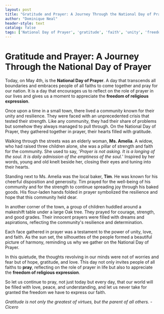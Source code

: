 ```yaml
---
layout: post
title: "Gratitude and Prayer: A Journey Through the National Day of Prayer"
author: "Dominique Neal"
header-style: text
catalog: false
tags: ['National Day of Prayer', 'gratitude', 'faith', 'unity', 'freedom', 'prayer', 'community', 'hope', 'resilience', 'virtue']
---
```


# Gratitude and Prayer: A Journey Through the National Day of Prayer  

Today, on May 4th, is the **National Day of Prayer**. A day that transcends all boundaries and embraces people of all faiths to come together and pray for our nation.  It is a day that encourages us to reflect on the role of prayer in our lives and gives us a moment to appreciate the **freedom of religious expression**.  

Once upon a time in a small town, there lived a community known for their unity and resilience. They were faced with an unprecedented crisis that tested their strength. Like any community, they had their share of problems but somehow they always managed to pull through. On the National Day of Prayer, they gathered together in prayer, their hearts filled with gratitude.  

Walking through the streets was an elderly woman, **Ms. Amelia**. A widow, who had raised three children alone, she was a pillar of strength and faith for the community. She used to say, '*Prayer is not asking. It is a longing of the soul. It is daily admission of the emptiness of the soul.*' Inspired by her words, young and old knelt beside her, closing their eyes and tuning into their hearts.  

Standing next to Ms. Amelia was the local baker, **Tim**. He was known for his cheerful disposition and generosity. Tim prayed for the well-being of his community and for the strength to continue spreading joy through his baked goods. His flour-laden hands folded in prayer symbolized the resilience and hope that this community held dear.  

In another corner of the town, a group of children huddled around a makeshift table under a large Oak tree. They prayed for courage, strength, and good grades. Their innocent prayers were filled with dreams and aspirations, reflecting the community's resilience and determination.  

Each face gathered in prayer was a testament to the power of unity, love, and faith. As the sun set, the silhouettes of the people formed a beautiful picture of harmony, reminding us why we gather on the National Day of Prayer.  

In this quietude, the thoughts revolving in our minds were not of worries and fear but of hope, gratitude, and love. This day not only invites people of all faiths to **pray**, reflecting on the role of prayer in life but also to appreciate the **freedom of religious expression**.  

So let us continue to pray, not just today but every day, that our world will be filled with love, peace, and understanding, and let us never take for granted the freedom we have to express our faith.  

*Gratitude is not only the greatest of virtues, but the parent of all others. - Cicero*  